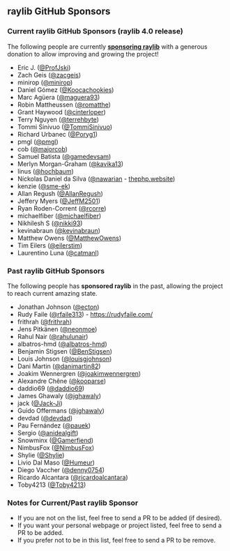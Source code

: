 ## raylib GitHub Sponsors

### Current raylib GitHub Sponsors (raylib 4.0 release)

The following people are currently [**sponsoring raylib**](https://github.com/sponsors/raysan5) with a generous donation to allow improving and growing the project!

 - Eric J. ([@ProfJski](https://github.com/ProfJski))
 - Zach Geis ([@zacgeis](https://github.com/zacgeis))
 - minirop ([@minirop](https://github.com/minirop))
 - Daniel Gómez ([@Koocachookies](https://github.com/Koocachookies))
 - Marc Agüera ([@maguera93](https://github.com/maguera93))
 - Robin Mattheussen ([@romatthe](https://github.com/romatthe))
 - Grant Haywood ([@cinterloper](https://github.com/cinterloper))
 - Terry Nguyen ([@terrehbyte](https://github.com/terrehbyte))
 - Tommi Sinivuo ([@TommiSinivuo](https://github.com/TommiSinivuo))
 - Richard Urbanec ([@Poryg1](https://github.com/Poryg1))
 - pmgl ([@pmgl](https://github.com/pmgl))
 - cob ([@majorcob](https://github.com/majorcob))
 - Samuel Batista ([@gamedevsam](https://github.com/gamedevsam))
 - Merlyn Morgan-Graham ([@kavika13](https://github.com/kavika13))
 - linus ([@hochbaum](https://github.com/hochbaum))
 - Níckolas Daniel da Silva ([@nawarian](https://github.com/nawarian) - [thephp.website](https://thephp.website/))
 - kenzie ([@sme-ek](https://github.com/sme-ek))
 - Allan Regush ([@AllanRegush](https://github.com/AllanRegush))
 - Jeffery Myers ([@JeffM2501](https://github.com/JeffM2501))
 - Ryan Roden-Corrent ([@rcorre](https://github.com/rcorre))
 - michaelfiber ([@michaelfiber](https://github.com/michaelfiber))
 - Nikhilesh S ([@nikki93](https://github.com/nikki93))
 - kevinabraun ([@kevinabraun](https://github.com/kevinabraun))
 - Matthew Owens ([@MatthewOwens](https://github.com/MatthewOwens))
 - Tim Eilers ([@eilerstim](https://github.com/eilerstim))
 - Laurentino Luna ([@catmanl](https://github.com/catmanl))

### Past raylib GitHub Sponsors

The following people has **sponsored raylib** in the past, allowing the project to reach current amazing state.

 - Jonathan Johnson ([@ecton](https://github.com/ecton))
 - Rudy Faile ([@rfaile313](https://github.com/rfaile313)) - https://rudyfaile.com/
 - frithrah ([@frithrah](https://github.com/frithrah))
 - Jens Pitkänen ([@neonmoe](https://github.com/neonmoe))
 - Rahul Nair ([@rahulunair](https://github.com/rahulunair)) 
 - albatros-hmd ([@albatros-hmd](https://github.com/albatros-hmd))
 - Benjamin Stigsen ([@BenStigsen](https://github.com/BenStigsen))
 - Louis Johnson ([@louisgjohnson](https://github.com/louisgjohnson))
 - Dani Martin ([@danimartin82](https://github.com/danimartin82))
 - Joakim Wennergren ([@joakimwennergren](https://github.com/joakimwennergren))
 - Alexandre Chêne ([@kooparse](https://github.com/kooparse))
 - daddio69 ([@daddio69](https://github.com/daddio69))
 - James Ghawaly ([@jghawaly](https://github.com/jghawaly))
 - jack ([@Jack-Ji](https://github.com/Jack-Ji))
 - Guido Offermans ([@jghawaly](https://github.com/GuidoOffermans))
 - devdad ([@devdad](https://github.com/devdad))
 - Pau Fernández ([@pauek](https://github.com/pauek))
 - Sergio ([@anidealgift](https://github.com/anidealgift))
 - Snowminx ([@Gamerfiend](https://github.com/Gamerfiend))
 - NimbusFox ([@NimbusFox](https://github.com/NimbusFox))
 - Shylie ([@Shylie](https://github.com/Shylie))
 - Livio Dal Maso ([@Humeur](https://github.com/Humeur))
 - Diego Vaccher ([@denny0754](https://github.com/denny0754))
 - Ricardo Alcantara ([@ricardoalcantara](https://github.com/ricardoalcantara))
 - Toby4213 ([@Toby4213](https://github.com/Toby4213))

### Notes for Current/Past raylib Sponsor

 - If you are not on the list, feel free to send a PR to be added (if desired).
 - If you want your personal webpage or project listed, feel free to send a PR to be added.
 - If you prefer not to be in this list, feel free to send a PR to be remove.

